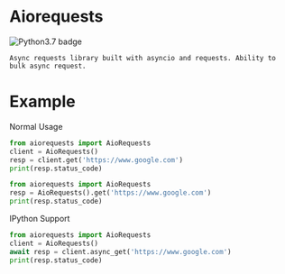 # Aiorequests

![Python3.7 badge](https://img.shields.io/badge/python-v3.7-blue)

    Async requests library built with asyncio and requests. Ability to bulk async request.


# Example

Normal Usage
```python
from aiorequests import AioRequests
client = AioRequests()
resp = client.get('https://www.google.com')
print(resp.status_code)
```
```python
from aiorequests import AioRequests
resp = AioRequests().get('https://www.google.com')
print(resp.status_code)
```

IPython Support
```python
from aiorequests import AioRequests
client = AioRequests()
await resp = client.async_get('https://www.google.com')
print(resp.status_code)
```
